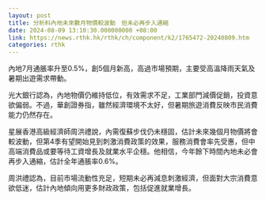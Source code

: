 ```yaml
---
layout: post
title: 分析料內地未來數月物價較波動　但未必再步入通縮
date: 2024-08-09 13:10:30.000000000 +08:00
link: https://news.rthk.hk/rthk/ch/component/k2/1765472-20240809.htm
categories: rthk
---
```


內地7月通脹率升至0.5%，創5個月新高，高過市場預期，主要受高溫降雨天氣及暑期出遊需求帶動。

光大銀行認為，內地物價仍維持低位，有效需求不足，工業部門減價促銷，投資意欲偏弱。不過，華創證券指，雖然經濟環境不太好，但暑期旅遊消費反映市民消費能力仍然存在。

星展香港高級經濟師周洪禮說，內需復蘇步伐仍未穩固，估計未來幾個月物價將會較波動，但第4季有望開始見到刺激消費政策的效果，服務消費會率先受惠，但中高端消費品或要等待工資增長及就業水平企穩。他相信，今年餘下時間內地未必會再步入通縮，估計全年通脹率0.6%。

周洪禮認為，目前市場流動性充足，短期未必再減息刺激經濟，但面對大宗消費意欲低迷，估計內地傾向用更多財政政策，包括促進就業增長。
